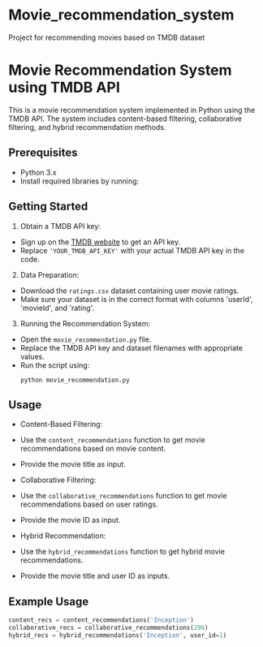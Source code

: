 # Movie_recommendation_system
Project for recommending movies based on TMDB dataset


# Movie Recommendation System using TMDB API

This is a movie recommendation system implemented in Python using the TMDB API. The system includes content-based filtering, collaborative filtering, and hybrid recommendation methods.

## Prerequisites

- Python 3.x
- Install required libraries by running:


## Getting Started

1. Obtain a TMDB API key:
 - Sign up on the [TMDB website](https://www.themoviedb.org/) to get an API key.
 - Replace `'YOUR_TMDB_API_KEY'` with your actual TMDB API key in the code.

2. Data Preparation:
 - Download the `ratings.csv` dataset containing user movie ratings.
 - Make sure your dataset is in the correct format with columns 'userId', 'movieId', and 'rating'.

3. Running the Recommendation System:
 - Open the `movie_recommendation.py` file.
 - Replace the TMDB API key and dataset filenames with appropriate values.
 - Run the script using:
   ```
   python movie_recommendation.py
   ```

## Usage

- Content-Based Filtering:
- Use the `content_recommendations` function to get movie recommendations based on movie content.
- Provide the movie title as input.

- Collaborative Filtering:
- Use the `collaborative_recommendations` function to get movie recommendations based on user ratings.
- Provide the movie ID as input.

- Hybrid Recommendation:
- Use the `hybrid_recommendations` function to get hybrid movie recommendations.
- Provide the movie title and user ID as inputs.

## Example Usage

```python
content_recs = content_recommendations('Inception')
collaborative_recs = collaborative_recommendations(296)
hybrid_recs = hybrid_recommendations('Inception', user_id=1)
